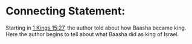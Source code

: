 # Connecting Statement:

Starting in [1 Kings 15:27](../15/27.md), the author told about how Baasha became king. Here the author begins to tell about what Baasha did as king of Israel.